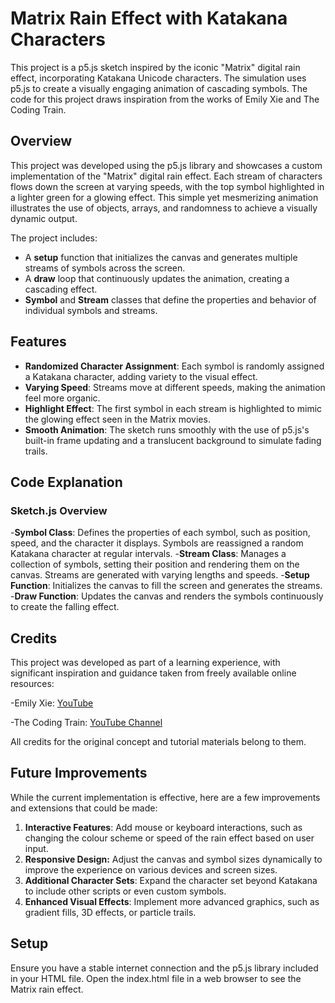 # Matrix Rain Effect with Katakana Characters

This project is a p5.js sketch inspired by the iconic "Matrix" digital rain effect, incorporating Katakana Unicode characters. The simulation uses p5.js to create a visually engaging animation of cascading symbols. The code for this project draws inspiration from the works of Emily Xie and The Coding Train.

## Overview

This project was developed using the p5.js library and showcases a custom implementation of the "Matrix" digital rain effect. Each stream of characters flows down the screen at varying speeds, with the top symbol highlighted in a lighter green for a glowing effect. This simple yet mesmerizing animation illustrates the use of objects, arrays, and randomness to achieve a visually dynamic output.

The project includes:
- A **setup** function that initializes the canvas and generates multiple streams of symbols across the screen.
- A **draw** loop that continuously updates the animation, creating a cascading effect.
- **Symbol** and **Stream** classes that define the properties and behavior of individual symbols and streams.

## Features

- **Randomized Character Assignment**: Each symbol is randomly assigned a Katakana character, adding variety to the visual effect.
- **Varying Speed**: Streams move at different speeds, making the animation feel more organic.
- **Highlight Effect**: The first symbol in each stream is highlighted to mimic the glowing effect seen in the Matrix movies.
- **Smooth Animation**: The sketch runs smoothly with the use of p5.js's built-in frame updating and a translucent background to simulate fading trails.

## Code Explanation

### Sketch.js Overview
-**Symbol Class**: Defines the properties of each symbol, such as position, speed, and the character it displays. Symbols are reassigned a random Katakana character at regular intervals.
-**Stream Class**: Manages a collection of symbols, setting their position and rendering them on the canvas. Streams are generated with varying lengths and speeds.
-**Setup Function**: Initializes the canvas to fill the screen and generates the streams.
-**Draw Function**: Updates the canvas and renders the symbols continuously to create the falling effect.


## Credits
This project was developed as part of a learning experience, with significant inspiration and guidance taken from freely available online resources:

-Emily Xie: [YouTube](https://www.youtube.com/watch?v=S1TQCi9axzg)

-The Coding Train: [YouTube Channel](https://www.youtube.com/user/shiffman)

All credits for the original concept and tutorial materials belong to them.

## Future Improvements
While the current implementation is effective, here are a few improvements and extensions that could be made:

1. **Interactive Features**: Add mouse or keyboard interactions, such as changing the colour scheme or speed of the rain effect based on user input.
2. **Responsive Design:** Adjust the canvas and symbol sizes dynamically to improve the experience on various devices and screen sizes.
3. **Additional Character Sets**: Expand the character set beyond Katakana to include other scripts or even custom symbols.
4. **Enhanced Visual Effects**: Implement more advanced graphics, such as gradient fills, 3D effects, or particle trails.

## Setup
Ensure you have a stable internet connection and the p5.js library included in your HTML file.
Open the index.html file in a web browser to see the Matrix rain effect.
